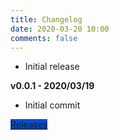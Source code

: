 ```yaml
---
title: Changelog
date: 2020-03-20 10:00
comments: false
---
```


* Initial release

**v0.0.1 - 2020/03/19**


* Initial commit

<a class="btn btn-primary" href="https://github.com/nicewaytodoit/transparentno.com/releases">Releases</a>

<style>
.btn.btn-primary {
    background: #004ed0;
    background-color: #004ed0;
}
.btn.btn-primary:active {
    background: #004ed0;
    border-color: #004ed0;
}
.btn.btn-primary:focus, .btn.btn-primary:hover {
    background: #004ed0;
    border-color: #004ed0;
}
</style>